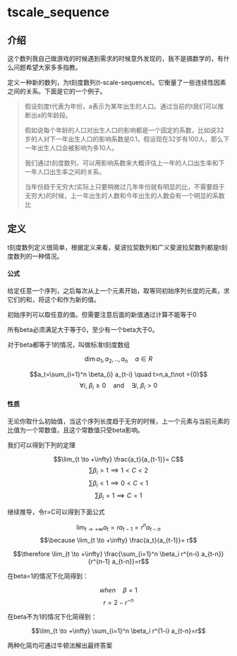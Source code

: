 # tscale_sequence

## 介绍

这个数列我自己做游戏的时候遇到需求的时候意外发现的，我不是搞数学的，有什么问题希望大家多多指教。

定义一种新的数列，为t刻度数列(t-scale-sequence)。它衡量了一些连续性因素之间的关系。下面是它的一个例子。

> 假设刻度t代表为年份，a表示为某年出生的人口。通过当前的t我们可以推断出a的年龄段。
>
> 假如说每个年龄的人口对出生人口的影响都是一个固定的系数，比如说32岁的人对下一年出生人口的影响系数是0.1，假设现在32岁有100人，那么下一年出生人口会被影响为多10人。
>
> 我们通过t刻度数列，可以用影响系数来大概评估上一年的人口出生率和下一年人口出生率之间的关系。
>
> 当年份趋于无穷大(实际上只要稍微过几年年份就有明显的比，不需要趋于无穷大)的时候，上一年出生的人数和今年出生的人数会有一个明显的系数比

## 定义

t刻度数列定义很简单，根据定义来看，斐波拉契数列和广义斐波拉契数列都是t刻度数列的一种情况。

#### 公式

给定任意一个序列，之后每次从上一个元素开始，取等同初始序列长度的元素，求它们的和，将这个和作为新的值。

初始序列可以取任意的值。但需要注意后面的新值通过计算不能等于0

所有beta必须满足大于等于0，至少有一个beta大于0。

对于beta都等于1的情况，叫做标准t刻度数组

$$\dim a_1,a_2,..,a_n \quad a\in R$$

$$a_t=\sum_{i=1}^n \beta_{i} a_{t-i} \quad t>n,a_t\not ={0}$$
$$\forall i, \ \beta_i \geq 0 \quad \text{and} \quad \exists i, \ \beta_i > 0$$

#### 性质

无论你取什么初始值，当这个序列长度趋于无穷的时候，上一个元素与当前元素的比值为一个常数值，且这个常数值只受beta影响。

我们可以得到下列的定理

$$\lim_{t \to +\infty} \frac{a_t}{a_{t-1}}= C$$
$$\sum \beta_i > 1 \implies 1 < C < 2$$
$$\sum \beta_i < 1 \implies 0 < C < 1$$
$$\sum \beta_i = 1 \implies C = 1$$

继续推导，令r=C可以得到下面公式

$$\lim_{t \to +\infty} a_t=ra_{t-1} = r^{n} a_{t-n}  $$
$$\because \lim_{t \to +\infty} \frac{a_t}{a_{t-1}}= r$$

$$\therefore \lim_{t \to +\infty} \frac{\sum_{i=1}^n \beta_i r^{n-i} a_{t-n}}{r^{n-1} a_{t-n}}=r$$


在beta=1的情况下化简得到：

$$when \quad \beta =1$$
$$r=2-r^{-n}$$

在beta不为1的情况下化简得到：

$$\lim_{t \to +\infty} \sum_{i=1}^n \beta_i r^{1-i} a_{t-n}=r$$

两种化简均可通过牛顿法解出最终答案